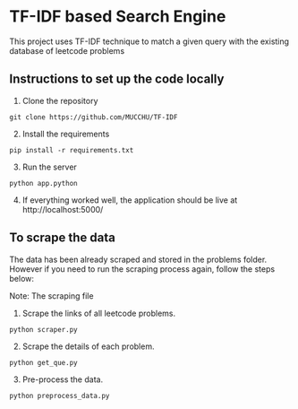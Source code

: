 
# TF-IDF based Search Engine

This project uses TF-IDF technique to match a given query with the existing database of leetcode problems

## Instructions to set up the code locally

1. Clone the repository

```  
git clone https://github.com/MUCCHU/TF-IDF 
```

2. Install the requirements
```
pip install -r requirements.txt
```

3. Run the server
```
python app.python
```

4. If everything worked well, the application should be live at   http://localhost:5000/

## To scrape the data 
The data has been already scraped and stored in the problems folder. However if you need to run the scraping process again, follow the steps below:

Note: The scraping file 

1. Scrape the links of all leetcode problems.

```
python scraper.py
```
2. Scrape the details of each problem.
```
python get_que.py
```

3. Pre-process the data.
```
python preprocess_data.py
```
